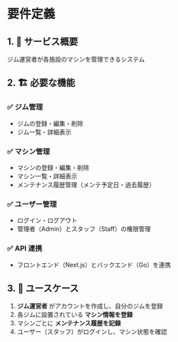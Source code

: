 # 要件定義

## 1. 🎯 サービス概要

ジム運営者が各施設のマシンを管理できるシステム

## 2. 🏗 必要な機能

### ✅ ジム管理

- ジムの登録・編集・削除
- ジム一覧・詳細表示

### ✅ マシン管理

- マシンの登録・編集・削除
- マシン一覧・詳細表示
- メンテナンス履歴管理（メンテ予定日・過去履歴）

### ✅ ユーザー管理

- ログイン・ログアウト
- 管理者（Admin）とスタッフ（Staff）の権限管理

### ✅ API 連携

- フロントエンド（Next.js）とバックエンド（Go）を連携

## 3. 🎯 ユースケース

1. **ジム運営者** がアカウントを作成し、自分のジムを登録
2. 各ジムに設置されている **マシン情報を登録**
3. マシンごとに **メンテナンス履歴を記録**
4. ユーザー（スタッフ）がログインし、マシン状態を確認
